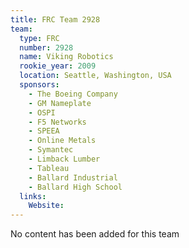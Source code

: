 ```yaml
---
title: FRC Team 2928
team:
  type: FRC
  number: 2928
  name: Viking Robotics
  rookie_year: 2009
  location: Seattle, Washington, USA
  sponsors:
    - The Boeing Company
    - GM Nameplate
    - OSPI
    - F5 Networks
    - SPEEA
    - Online Metals
    - Symantec
    - Limback Lumber
    - Tableau
    - Ballard Industrial
    - Ballard High School
  links:
    Website: 
---
```

No content has been added for this team